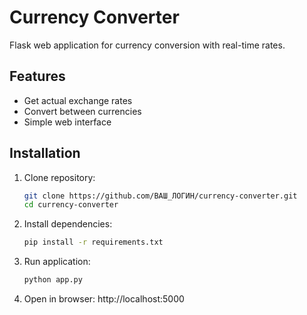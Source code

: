 # Currency Converter

Flask web application for currency conversion with real-time rates.

## Features
- Get actual exchange rates
- Convert between currencies
- Simple web interface

## Installation
1. Clone repository:
   ```bash
   git clone https://github.com/ВАШ_ЛОГИН/currency-converter.git
   cd currency-converter
   ```

2. Install dependencies:
   ```bash
   pip install -r requirements.txt
   ```

3. Run application:
   ```bash
   python app.py
   ```

4. Open in browser: http://localhost:5000